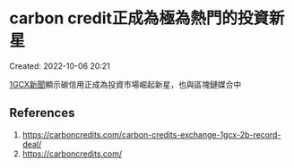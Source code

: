 # carbon credit正成為極為熱門的投資新星
Created: 2022-10-06 20:21

[1GCX新聞](https://carboncredits.com/carbon-credits-exchange-1gcx-2b-record-deal/)顯示碳信用正成為投資市場崛起新星，也與區塊鏈媒合中


## References
1. https://carboncredits.com/carbon-credits-exchange-1gcx-2b-record-deal/
2. https://carboncredits.com/